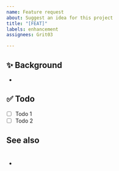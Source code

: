 ```yaml
---
name: Feature request
about: Suggest an idea for this project
title: "[FEAT]"
labels: enhancement
assignees: Grit03

---
```


## ✨ Background
- 

## ✅ Todo
- [ ] Todo 1
- [ ] Todo 2

## See also
- #
